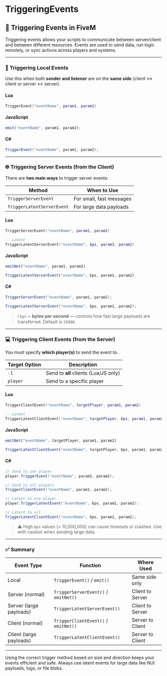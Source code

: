 # TriggeringEvents

## 🚀 Triggering Events in FiveM

Triggering events allows your scripts to communicate between server/client and between different resources. Events are used to send data, run logic remotely, or sync actions across players and systems.

***

### 🔁 Triggering Local Events

Use this when both **sender and listener** are on the **same side** (client ↔ client or server ↔ server).

#### Lua

```lua
TriggerEvent("eventName", param1, param2)
```

#### JavaScript

```js
emit("eventName", param1, param2);
```

#### C\#

```csharp
TriggerEvent("eventName", param1, param2);
```

***

### 🌐 Triggering Server Events (from the Client)

There are **two main ways** to trigger server events:

| Method                     | When to Use              |
| -------------------------- | ------------------------ |
| `TriggerServerEvent`       | For small, fast messages |
| `TriggerLatentServerEvent` | For large data payloads  |

#### Lua

```lua
TriggerServerEvent("eventName", param1, param2)

-- Latent
TriggerLatentServerEvent("eventName", bps, param1, param2)
```

#### JavaScript

```js
emitNet("eventName", param1, param2)

TriggerLatentServerEvent("eventName", bps, param1, param2)
```

#### C\#

```csharp
TriggerServerEvent("eventName", param1, param2);

TriggerLatentServerEvent("eventName", bps, param1, param2);
```

> ℹ️ `bps` = **bytes per second** — controls how fast large payloads are transferred. Default is `25000`.

***

### 💻 Triggering Client Events (from the Server)

You must specify **which player(s)** to send the event to.

| Target Option | Description                           |
| ------------- | ------------------------------------- |
| `-1`          | Send to **all** clients (Lua/JS only) |
| `player`      | Send to a specific player             |

#### Lua

```lua
TriggerClientEvent("eventName", targetPlayer, param1, param2)

-- Latent
TriggerLatentClientEvent("eventName", targetPlayer, bps, param1, param2)
```

#### JavaScript

```js
emitNet("eventName", targetPlayer, param1, param2)

TriggerLatentClientEvent("eventName", targetPlayer, bps, param1, param2);
```

#### C\#

```csharp
// Send to one player
player.TriggerEvent("eventName", param1, param2);

// Send to all players
TriggerClientEvent("eventName", param1, param2);

// Latent to one player
player.TriggerLatentEvent("eventName", bps, param1, param2);

// Latent to all
TriggerLatentClientEvent("eventName", bps, param1, param2);
```

> ⚠️ High `bps` values (> 10,000,000) can cause timeouts or crashes. Use with caution when sending large data.

***

### ✅ Summary

| Event Type              | Function                             | Where Used       |
| ----------------------- | ------------------------------------ | ---------------- |
| Local                   | `TriggerEvent()` / `emit()`          | Same side only   |
| Server (normal)         | `TriggerServerEvent()` / `emitNet()` | Client to Server |
| Server (large payloads) | `TriggerLatentServerEvent()`         | Client to Server |
| Client (normal)         | `TriggerClientEvent()` / `emitNet()` | Server to Client |
| Client (large payloads) | `TriggerLatentClientEvent()`         | Server to Client |

***

Using the correct trigger method based on size and direction keeps your events efficient and safe. Always use latent events for large data like NUI payloads, logs, or file blobs.
